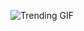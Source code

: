 
<!-- GIF_SECTION -->
![Trending GIF](https://media0.giphy.com/media/v1.Y2lkPThiYjIxNzcyMWo5ZTN6cjgzcWY2dHBjYXAzZzk3eDJ5bWtpa2lnNzJxeTk0dG8wZiZlcD12MV9naWZzX3NlYXJjaCZjdD1n/3ohs7WnQtnXbXOOrO8/giphy.gif)
<!-- END_GIF_SECTION -->
